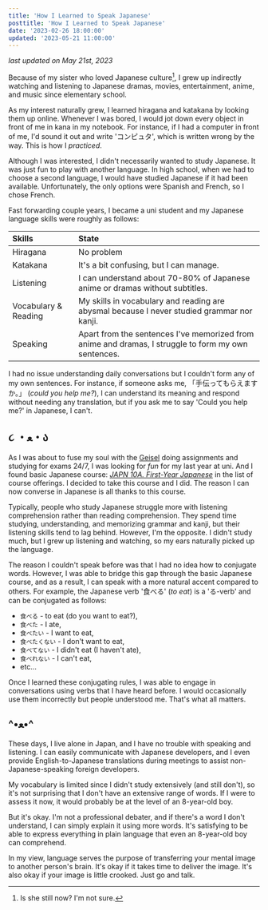 ```yaml
---
title: 'How I Learned to Speak Japanese'
posttitle: 'How I Learned to Speak Japanese'
date: '2023-02-26 18:00:00'
updated: '2023-05-21 11:00:00'
---
```


_last updated on May 21st, 2023_

Because of my sister who loved Japanese culture[^a], 
I grew up indirectly watching and listening to Japanese dramas, movies, 
entertainment, anime, and music since elementary school. 

 As my interest naturally grew, I learned hiragana and katakana by looking them up online. 
Whenever I was bored, I would jot down every object in front of me in kana in my notebook. 
For instance, if I had a computer in front of me, I'd sound it out and write 'コンピュタ', 
which is written wrong by the way. This is how I _practiced_.

Although I was interested, I didn't necessarily wanted to study Japanese.
It was just fun to play with another language. 
In high school, when we had to choose a second language, 
I would have studied Japanese if it had been available. 
Unfortunately, the only options were Spanish and French, so I chose French.

Fast forwarding couple years, I became a uni student and my Japanese language skills were roughly as follows:

|Skills| State|
|:-----|:-----|
|Hiragana| No problem|
|Katakana|It's a bit confusing, but I can manage.|
|Listening | I can understand about 70-80% of Japanese anime or dramas without subtitles. |
|Vocabulary & Reading | My skills in vocabulary and reading are abysmal because I never studied grammar nor kanji. |
| Speaking | Apart from the sentences I've memorized from anime and dramas, I struggle to form my own sentences. |

I had no issue understanding daily conversations but I couldn't form any of my own sentences.
For instance, if someone asks me, 「手伝ってもらえますか。」 (_could you help me?_), I can understand its meaning and respond without needing any translation,
but if you ask me to say 'Could you help me?' in Japanese, I can't.

## ૮ ・ﻌ・ა

As I was about to fuse my soul with the [Geisel](https://library.ucsd.edu/about/geisel-library.html) doing assignments and studying for exams 24/7,
I was looking for _fun_ for my last year at uni. And I found basic Japanese course: _[JAPN 10A. First-Year Japanese](https://catalog.ucsd.edu/courses/JAPN.html)_ in the 
list of course offerings. I decided to take this course and I did.
The reason I can now converse in Japanese is all thanks to this course.

Typically, people who study Japanese struggle more with listening comprehension rather than reading comprehension. They spend time studying, understanding, and memorizing grammar and kanji, but their listening skills tend to lag behind. However, I'm the opposite. I didn't study much, but I grew up listening and watching, so my ears naturally picked up the language.

The reason I couldn't speak before was that I had no idea how to conjugate words. However, I was able to bridge this gap through the basic Japanese course, and as a result, I can speak with a more natural accent compared to others.
For example, the Japanese verb '食べる' (_to eat_) is a 'る-verb' and can be conjugated as follows:

- `食べる` - to eat (do you want to eat?),
- `食べた` - I ate,
- `食べたい` - I want to eat,
- `食べたくない` - I don't want to eat,
- `食べてない` - I didn't eat (I haven't ate),
- `食べれない` - I can't eat,
- etc...

Once I learned these conjugating rules, I was able to engage in conversations using verbs that I have heard before.
I would occasionally use them incorrectly but people understood me. That's what all matters.

## ^•ﻌ•^

These days, I live alone in Japan, and I have no trouble with speaking and listening. I can easily communicate with Japanese developers, and I even provide English-to-Japanese translations during meetings to assist non-Japanese-speaking foreign developers.

My vocabulary is limited since I didn't study extensively (and still don't), so it's not surprising that I don't have an extensive range of words. If I were to assess it now, it would probably be at the level of an 8-year-old boy.

But it's okay. I'm not a professional debater, and if there's a word I don't understand, I can simply explain it using more words. It's satisfying to be able to express everything in plain language that even an 8-year-old boy can comprehend.

In my view, language serves the purpose of transferring your mental image to another person's brain. 
It's okay if it takes time to deliver the image. It's also okay if your image is little crooked.
Just go and talk.

[^a]: Is she still now? I'm not sure.
